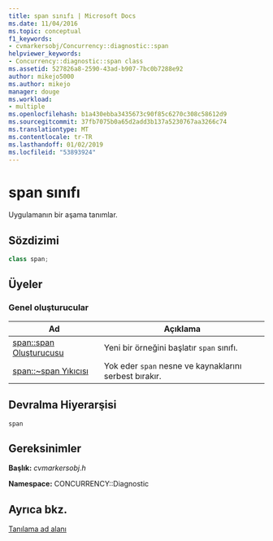 ```yaml
---
title: span sınıfı | Microsoft Docs
ms.date: 11/04/2016
ms.topic: conceptual
f1_keywords:
- cvmarkersobj/Concurrency::diagnostic::span
helpviewer_keywords:
- Concurrency::diagnostic::span class
ms.assetid: 527826a8-2590-43ad-b907-7bc0b7288e92
author: mikejo5000
ms.author: mikejo
manager: douge
ms.workload:
- multiple
ms.openlocfilehash: b1a430ebba3435673c90f85c6270c308c58612d9
ms.sourcegitcommit: 37fb7075b0a65d2add3b137a5230767aa3266c74
ms.translationtype: MT
ms.contentlocale: tr-TR
ms.lasthandoff: 01/02/2019
ms.locfileid: "53893924"
---
```

# <a name="span-class"></a>span sınıfı
Uygulamanın bir aşama tanımlar.  
  
## <a name="syntax"></a>Sözdizimi  
  
```cpp  
class span;  
```  
  
## <a name="members"></a>Üyeler  
  
### <a name="public-constructors"></a>Genel oluşturucular  
  
|Ad|Açıklama|  
|----------|-----------------|  
|[span::span Oluşturucusu](../profiling/span-span-constructor.md)|Yeni bir örneğini başlatır `span` sınıfı.|  
|[span::~span Yıkıcısı](../profiling/span-tilde-span-destructor.md)|Yok eder `span` nesne ve kaynaklarını serbest bırakır.|  
  
## <a name="inheritance-hierarchy"></a>Devralma Hiyerarşisi  
 `span`  
  
## <a name="requirements"></a>Gereksinimler  
 **Başlık:** *cvmarkersobj.h*  
  
 **Namespace:** CONCURRENCY::Diagnostic  
  
## <a name="see-also"></a>Ayrıca bkz.  
 [Tanılama ad alanı](../profiling/diagnostic-namespace.md)